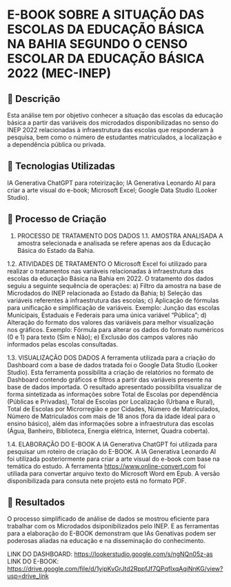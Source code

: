 # E-BOOK SOBRE A SITUAÇÃO DAS ESCOLAS DA EDUCAÇÃO BÁSICA NA BAHIA SEGUNDO O CENSO ESCOLAR DA EDUCAÇÃO BÁSICA 2022 (MEC-INEP)

## 📒 Descrição
Esta análise tem por objetivo conhecer a situação das escolas da educação básica a partir das variáveis dos microdados disponibilizadas no senso do INEP 2022 relacionadas à infraestrutura das escolas que responderam à pesquisa, bem como o número de estudantes matriculados, a localização e a dependência pública ou privada.

## 🤖 Tecnologias Utilizadas
IA Generativa ChatGPT para roteirização;
IA Generativa Leonardo AI para criar a arte visual do e-book;
Microsoft Excel;
Google Data Studio (Looker Studio).

## 🧐 Processo de Criação
1. PROCESSO DE TRATAMENTO DOS DADOS
1.1. AMOSTRA ANALISADA
A amostra selecionada e analisada se refere apenas aos da Educação Básica do Estado da Bahia.

1.2. ATIVIDADES DE TRATAMENTO
O Microsoft Excel foi utilizado para realizar o tratamentos nas variáveis relacionadas à infraestrutura das escolas da educação Básica na Bahia em 2022.
O tratamento dos dados seguiu a seguinte sequência de operações:
a)	Filtro da amostra na base de Microdados do INEP relacionada ao Estado da Bahia;
b)	Seleção das variáveis referentes à infraestrutura das escolas;
c)	Aplicação de fórmulas para unificação e simplificação de variáveis. Exemplo: Junção das escolas Municipais, Estaduais e Federais para uma única variável “Pública”;
d)	Alteração do formato dos valores das variáveis para melhor visualização nos gráficos. Exemplo: Fórmula para alterar os dados do formato numéricos (0 e 1) para texto (Sim e Não);
e)	Exclusão dos campos valores não informados pelas escolas consultadas.

1.3. VISUALIZAÇÃO DOS DADOS
A ferramenta utilizada para a criação do Dashboard com a base de dados tratada foi o Google Data Studio (Looker Studio). 
Esta ferramenta possibilita a criação de relatórios no formato de Dashboard contendo gráficos e filtros a partir das variáveis presente na base de dados importada. 
O resultado apresentado possibilita visualizar de forma sintetizada as informações sobre Total de Escolas por dependência (Públicas e Privadas), Total de Escolas por Localização (Urbana e Rural), Total de Escolas por Microrregião e por Cidades, Número de Matriculados, Número de Matriculados com mais de 18 anos (fora da idade ideal para o ensino básico), além das informações sobre a infraestrutura das escolas (Água, Banheiro, Biblioteca, Energia elétrica, Internet, Quadra coberta).

1.4. ELABORAÇÃO DO E-BOOK
A IA Generativa ChatGPT foi utilizada para pesquisar um roteiro de criação do E-BOOK.
A IA Generativa Leonardo AI foi utilizada posteriormente para criar a arte visual do e-book com base na temática do estudo.
A ferramenta https://www.online-convert.com foi utiliada para convertar arquivo texto do Microsoft Word em Epub.
A versão disponibilizada para consuta nete projeto está no formato PDF.


## 🚀 Resultados
O processo simplificado de análise de dados se mostrou eficiente para trabalhar com os Microdados dsiponibilizados pelo INEP.
E as ferramentas para a elaboração do E-BOOK demonstram que IAs Genativas podem ser poderosas aliadas na educação e na disseminação do conhecimento.

LINK DO DASHBOARD: https://lookerstudio.google.com/s/ngNQn05z-as
LINK DO E-BOOK: https://drive.google.com/file/d/1yipKvGrJtd2RppfJf7QPqfIxqAqiNnKG/view?usp=drive_link






